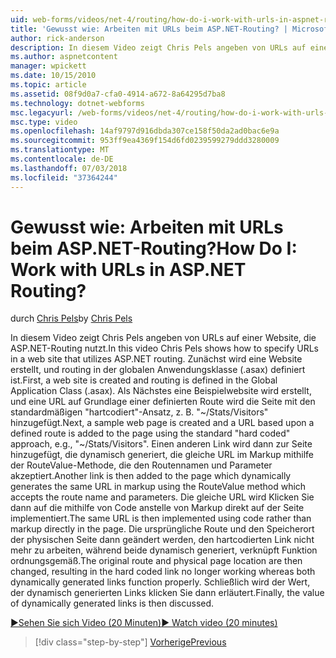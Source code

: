 ```yaml
---
uid: web-forms/videos/net-4/routing/how-do-i-work-with-urls-in-aspnet-routing
title: 'Gewusst wie: Arbeiten mit URLs beim ASP.NET-Routing? | Microsoft-Dokumentation'
author: rick-anderson
description: In diesem Video zeigt Chris Pels angeben von URLs auf einer Website, die ASP.NET-Routing nutzt. Zunächst eine Website erstellt wird und routing wird in der GL erstellt. definiert...
ms.author: aspnetcontent
manager: wpickett
ms.date: 10/15/2010
ms.topic: article
ms.assetid: 08f9d0a7-cfa0-4914-a672-8a64295d7ba8
ms.technology: dotnet-webforms
msc.legacyurl: /web-forms/videos/net-4/routing/how-do-i-work-with-urls-in-aspnet-routing
msc.type: video
ms.openlocfilehash: 14af9797d916dbda307ce158f50da2ad0bac6e9a
ms.sourcegitcommit: 953ff9ea4369f154d6fd0239599279ddd3280009
ms.translationtype: MT
ms.contentlocale: de-DE
ms.lasthandoff: 07/03/2018
ms.locfileid: "37364244"
---
```

<a name="how-do-i-work-with-urls-in-aspnet-routing"></a><span data-ttu-id="5fd7a-105">Gewusst wie: Arbeiten mit URLs beim ASP.NET-Routing?</span><span class="sxs-lookup"><span data-stu-id="5fd7a-105">How Do I: Work with URLs in ASP.NET Routing?</span></span>
====================
<span data-ttu-id="5fd7a-106">durch [Chris Pels](https://twitter.com/chrispels)</span><span class="sxs-lookup"><span data-stu-id="5fd7a-106">by [Chris Pels](https://twitter.com/chrispels)</span></span>

<span data-ttu-id="5fd7a-107">In diesem Video zeigt Chris Pels angeben von URLs auf einer Website, die ASP.NET-Routing nutzt.</span><span class="sxs-lookup"><span data-stu-id="5fd7a-107">In this video Chris Pels shows how to specify URLs in a web site that utilizes ASP.NET routing.</span></span> <span data-ttu-id="5fd7a-108">Zunächst wird eine Website erstellt, und routing in der globalen Anwendungsklasse (.asax) definiert ist.</span><span class="sxs-lookup"><span data-stu-id="5fd7a-108">First, a web site is created and routing is defined in the Global Application Class (.asax).</span></span> <span data-ttu-id="5fd7a-109">Als Nächstes eine Beispielwebsite wird erstellt, und eine URL auf Grundlage einer definierten Route wird die Seite mit den standardmäßigen "hartcodiert"-Ansatz, z. B. "~/Stats/Visitors" hinzugefügt.</span><span class="sxs-lookup"><span data-stu-id="5fd7a-109">Next, a sample web page is created and a URL based upon a defined route is added to the page using the standard "hard coded" approach, e.g., "~/Stats/Visitors".</span></span> <span data-ttu-id="5fd7a-110">Einen anderen Link wird dann zur Seite hinzugefügt, die dynamisch generiert, die gleiche URL im Markup mithilfe der RouteValue-Methode, die den Routennamen und Parameter akzeptiert.</span><span class="sxs-lookup"><span data-stu-id="5fd7a-110">Another link is then added to the page which dynamically generates the same URL in markup using the RouteValue method which accepts the route name and parameters.</span></span> <span data-ttu-id="5fd7a-111">Die gleiche URL wird Klicken Sie dann auf die mithilfe von Code anstelle von Markup direkt auf der Seite implementiert.</span><span class="sxs-lookup"><span data-stu-id="5fd7a-111">The same URL is then implemented using code rather than markup directly in the page.</span></span> <span data-ttu-id="5fd7a-112">Die ursprüngliche Route und den Speicherort der physischen Seite dann geändert werden, den hartcodierten Link nicht mehr zu arbeiten, während beide dynamisch generiert, verknüpft Funktion ordnungsgemäß.</span><span class="sxs-lookup"><span data-stu-id="5fd7a-112">The original route and physical page location are then changed, resulting in the hard coded link no longer working whereas both dynamically generated links function properly.</span></span> <span data-ttu-id="5fd7a-113">Schließlich wird der Wert, der dynamisch generierten Links klicken Sie dann erläutert.</span><span class="sxs-lookup"><span data-stu-id="5fd7a-113">Finally, the value of dynamically generated links is then discussed.</span></span>

[<span data-ttu-id="5fd7a-114">&#9654;Sehen Sie sich Video (20 Minuten)</span><span class="sxs-lookup"><span data-stu-id="5fd7a-114">&#9654; Watch video (20 minutes)</span></span>](https://channel9.msdn.com/Blogs/ASP-NET-Site-Videos/how-do-i-work-with-urls-in-aspnet-routing)

> [!div class="step-by-step"]
> [<span data-ttu-id="5fd7a-115">Vorherige</span><span class="sxs-lookup"><span data-stu-id="5fd7a-115">Previous</span></span>](how-do-i-use-routing-with-aspnet-web-forms.md)
